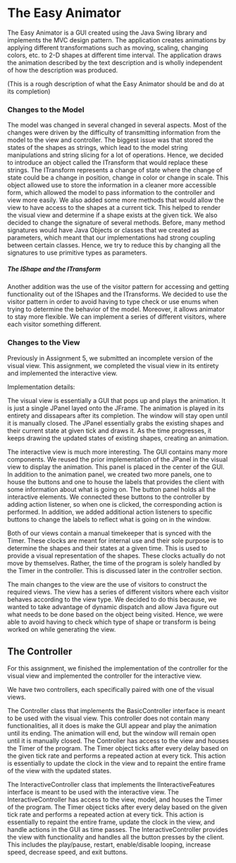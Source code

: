 # The Easy Animator

The Easy Animator is a GUI created using the Java Swing library and implements the MVC design
pattern. The application creates animations by applying different transformations such as
moving, scaling, changing colors, etc. to 2-D shapes at different time interval. The application
draws the animation described by the text description and is wholly independent of how the
description was produced.

(This is a rough description of what the Easy Animator should be and do at its completion)

### Changes to the Model

The model was changed in several changed in several aspects. Most of the changes were driven by the 
difficulty of transmitting information from the model to the view and controller. The biggest issue
was that stored the states of the shapes as strings, which lead to the model string manipulations
and string slicing for a lot of operations. Hence, we decided to introduce an object called the 
ITransform that would replace these strings. The ITransform represents a change of state where the
change of state could be a change in position, change in color or change in scale. This object
allowed use to store the information in a cleaner more accessible form, which allowed the model
to pass information to the controller and view more easily. We also added some more methods that
would allow the view to have access to the shapes at a current tick. This helped to render the 
visual view and determine if a shape exists at the given tick. We also decided to change the
signature of several methods. Before, many method signatures would have Java Objects or classes
that we created as parameters, which meant that our implementations had strong coupling between 
certain classes. Hence, we try to reduce this by changing all the signatures to use primitive types
as parameters. 

##### The IShape and the ITransform

Another addition was the use of the visitor pattern for accessing and getting functionality out of
the IShapes and the ITransforms. We decided to use the visitor pattern in order to avoid having
to type check or use enums when trying to determine the behavior of the model. Moreover, it allows
animator to stay more flexible. We can implement a series of different visitors, where each visitor
something different.

### Changes to the View

Previously in Assignment 5, we submitted an incomplete version of the visual view. This assignment, 
we completed the visual view in its entirety and implemented the interactive view.

Implementation details:

The visual view is essentially a GUI that pops up and plays the animation. It is just a single
JPanel layed onto the JFrame. The animation is played in its entirety and dissapears after its 
completion. The window will stay open until it is manually closed. The JPanel essentially grabs
the existing shapes and their current state at given tick and draws it. As the time progresses, 
it keeps drawing the updated states of existing shapes, creating an animation.

The interactive view is much more interesting. The GUI contains many more components. We reused
the prior implementation of the JPanel in the visual view to display the animation. This panel
is placed in the center of the GUI. In addition to the animation panel, we created two more panels,
one to house the buttons and one to house the labels that provides the client with some information
about what is going on. The button panel holds all the interactive elements. We connected these
buttons to the controller by adding action listener, so when one is clicked, the corresponding 
action is performed. In addition, we added additional action listeners to specific buttons
to change the labels to reflect what is going on in the window.

Both of our views contain a manual timekeeper that is synced with the Timer. These clocks are 
meant for internal use and their sole purpose is to determine the shapes and their states at a 
given time. This is used to provide a visual representation of the shapes. These clocks actually
do not move by themselves. Rather, the time of the program is solely handled by the Timer in the
controller. This is discussed later in the controller section.

The main changes to the view are the use of visitors to construct the required views. The view has
a series of different visitors where each visitor behaves according to the view type. We decided to
do this because, we wanted to take advantage of dynamic dispatch and allow Java figure out what
needs to be done based on the object being visited. Hence, we were able to avoid having to check
which type of shape or transform is being worked on while generating the view. 


## The Controller

For this assignment, we finished the implementation of the controller for the visual view and
implemented the controller for the interactive view.

We have two controllers, each specifically paired with one of the visual views. 

The Controller class that implements the BasicController interface is meant to be used with the 
visual view. This controller does not contain many functionalities, all it does is make the GUI 
appear and play the animation until its ending. The animation will end, but the window will remain 
open until it is manually closed. The Controller has access to the view and houses the Timer of the
program. The Timer object ticks after every delay based on the given tick rate and performs a 
repeated action at every tick. This action is essentially to update the clock in the view and to
repaint the entire frame of the view with the updated states.

The InteractiveController class that implements the IInteractiveFeatures interface
is meant to be used with the interactive view. The InteractiveController has access to the view, model, and 
houses the Timer of the program. The Timer object ticks after every delay based on the given tick
rate and performs a repeated action at every tick. This action is essentially to repaint the entire
frame, update the clock in the view, and handle actions in the GUI as time passes. 
The InteractiveController provides the view with functionality and handles all the button presses
by the client. This includes the play/pause, restart, enable/disable looping, increase speed,
decrease speed, and exit buttons.


